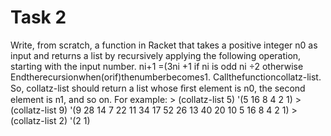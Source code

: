 # Task 2

Write, from scratch, a function in Racket that takes a positive integer n0 as input and returns a list by recursively applying the following operation, starting with the input number. ni+1 =(3ni +1 if ni is odd ni ÷2 otherwise Endtherecursionwhen(orif)thenumberbecomes1. Callthefunctioncollatz-list. So, collatz-list should return a list whose ﬁrst element is n0, the second element is n1, and so on. For example: > (collatz-list 5) '(5 16 8 4 2 1) > (collatz-list 9) '(9 28 14 7 22 11 34 17 52 26 13 40 20 10 5 16 8 4 2 1) > (collatz-list 2) '(2 1)